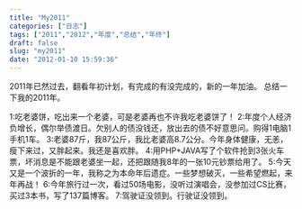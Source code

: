 ```yaml
---
title: "My2011"
categories: ["日志"]
tags: ["2011","2012","年度","总结","年终"]
draft: false
slug: "my2011"
date: "2012-01-10 15:59:36"
---
```


2011年已然过去，翻看年初计划，有完成的有没完成的，新的一年加油。
总结一下我的2011年。

1:吃老婆饼，吃出来一个老婆，可是老婆再也不许我吃老婆饼了！ 
2:年度个人经济负增长，偶尔举债渡日。欠别人的债没钱还，放出去的债不好意思问。购得1电脑1手机1车。
3:老婆87斤，我87公斤，我比老婆高8.7公分。今年身体健康，无恙，瘦下来过，又胖起来。我还是喜欢胖。
4:用PHP+JAVA写了个软件抢到3张火车票，坏消息是不能跟老婆坐一起，还把跟随我8年的一张10元钞票给用了。
5:今天又是一个波折的一年，我称之为本命年后遗症。一些梦想破灭，一些希望燃起，来年再战！
6:今年旅行过一次，看过50场电影，没听过演唱会，没参加过CS比赛，买过3本书，写了137篇博客。
7:驾驶证没领到。行驶证没领到。

